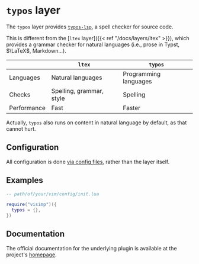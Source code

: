 # `typos` layer

The `typos` layer provides [`typos-lsp`](https://github.com/tekumara/typos-lsp),
a spell checker for source code.

This is different from the [`ltex` layer]({{< ref "/docs/layers/ltex" >}}),
which provides a grammar checker for natural languages (i.e., prose in Typst,
$\LaTeX$, Markdown...).

|             | `ltex`                   | `typos`               |
|-------------|--------------------------|-----------------------|
| Languages   | Natural languages        | Programming languages |
| Checks      | Spelling, grammar, style | Spelling              |
| Performance | Fast                     | Faster                |

Actually, `typos` also runs on content in natural language by default, as that
cannot hurt.

## Configuration

All configuration is done [via config
files](https://github.com/tekumara/typos-lsp#config-file-support), rather than
the layer itself.

## Examples

```lua
-- path/of/your/vim/config/init.lua

require("visimp")({
  typos = {},
})
```

## Documentation

The official documentation for the underlying plugin is available at the
project's [homepage](https://github.com/tekumara/typos-lsp).
